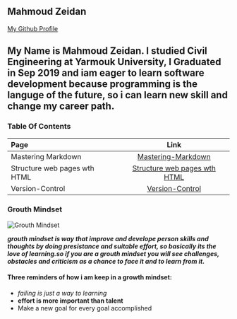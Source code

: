 ## Mahmoud Zeidan
[My Github Profile](https://github.com/mahmoudzeidan10)
## My Name is Mahmoud Zeidan. I studied Civil Engineering at Yarmouk University, I Graduated in Sep 2019 and iam eager to learn software development because programming is the languge of the future, so i  can learn new skill and change my career path.

### Table Of Contents
| Page                         | Link         |
| :-------------               | :----------: |
|Mastering Markdown            |[Mastering-Markdown](https://mahmoudzeidan10.github.io/learning-journal/Mastering-Markdown)
|Structure web pages wth HTML  | [Structure web pages wth HTML](https://mahmoudzeidan10.github.io/learning-journal/Structure-web-pages-HTML)
| Version-Control              | [Version-Control](https://mahmoudzeidan10.github.io/learning-journal/Version-Control)  





### Grouth Mindset
![Grouth Mindset](https://penstripe.co.uk/wp-content/uploads/2019/09/1.png)

 ***grouth mindset is way that improve and develope person skills and thoughts by doing presistance and suitable effort, so basically its the love of learning.so if you are a grouth mindset you will see challenges, obstacles and criticism as a chance to face it and to learn from it.***

#### Three reminders of how i am keep in a growth mindset:
- *failing is just a way to learning*
- **effort is more important than talent**
- Make a new goal for every goal accomplished
